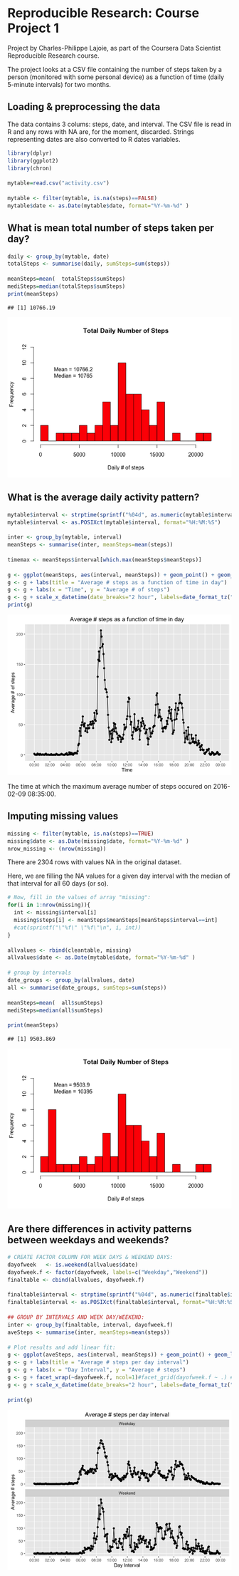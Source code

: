 # Reproducible Research: Course Project 1

Project by Charles-Philippe Lajoie, as part of the Coursera Data Scientist Reproducible Research course.

The project looks at a CSV file containing the number of steps taken by a person (monitored with some personal device) as a function of time (daily 5-minute intervals) for two months. 

## Loading & preprocessing the data
The data contains 3 colums: steps, date, and interval. The CSV file is read in R and any rows with NA are, for the moment, discarded. Strings representing dates are also converted to R dates variables.

```r
library(dplyr)
library(ggplot2)
library(chron)

mytable=read.csv("activity.csv")

mytable <- filter(mytable, is.na(steps)==FALSE)
mytable$date <- as.Date(mytable$date, format="%Y-%m-%d" )
```
 
## What is mean total number of steps taken per day?

```r
daily <- group_by(mytable, date)
totalSteps <- summarise(daily, sumSteps=sum(steps))

meanSteps=mean(  totalSteps$sumSteps)
mediSteps=median(totalSteps$sumSteps)
print(meanSteps)
```

```
## [1] 10766.19
```
![](PA1_template_files/figure-html/unnamed-chunk-3-1.png)


## What is the average daily activity pattern?




```r
mytable$interval <- strptime(sprintf("%04d", as.numeric(mytable$interval)), format="%H%M")
mytable$interval <- as.POSIXct(mytable$interval, format="%H:%M:%S")

inter <- group_by(mytable, interval)
meanSteps <- summarise(inter, meanSteps=mean(steps))

timemax <- meanSteps$interval[which.max(meanSteps$meanSteps)]

g <- ggplot(meanSteps, aes(interval, meanSteps)) + geom_point() + geom_line()
g <- g + labs(title = "Average # steps as a function of time in day") 
g <- g + labs(x = "Time", y = "Average # of steps")
g <- g + scale_x_datetime(date_breaks="2 hour", labels=date_format_tz("%H:%M", tz="EST"))
print(g)
```

![](PA1_template_files/figure-html/unnamed-chunk-5-1.png)

The time at which the maximum average number of steps occured on 2016-02-09 08:35:00.


## Imputing missing values



```r
missing <- filter(mytable, is.na(steps)==TRUE)
missing$date <- as.Date(missing$date, format="%Y-%m-%d" )
nrow_missing <- (nrow(missing))
```
There are 2304 rows with values NA in the original dataset.

Here, we are filling the NA values for a given day interval with the median of that interval for all 60 days (or so).


```r
# Now, fill in the values of array "missing":
for(i in 1:nrow(missing)){
  int <- missing$interval[i]
  missing$steps[i] <- meanSteps$meanSteps[meanSteps$interval==int]
  #cat(sprintf("\"%f\" \"%f\"\n", i, int))
}

allvalues <- rbind(cleantable, missing)
allvalues$date <- as.Date(mytable$date, format="%Y-%m-%d" )

# group by intervals
date_groups <- group_by(allvalues, date)
all <- summarise(date_groups, sumSteps=sum(steps))

meanSteps=mean(  all$sumSteps)
mediSteps=median(all$sumSteps)

print(meanSteps)
```

```
## [1] 9503.869
```

![](PA1_template_files/figure-html/unnamed-chunk-10-1.png)



## Are there differences in activity patterns between weekdays and weekends?

```r
# CREATE FACTOR COLUMN FOR WEEK DAYS & WEEKEND DAYS:
dayofweek   <- is.weekend(allvalues$date) 
dayofweek.f <- factor(dayofweek, labels=c("Weekday","Weekend"))
finaltable <- cbind(allvalues, dayofweek.f)

finaltable$interval <- strptime(sprintf("%04d", as.numeric(finaltable$interval)), format="%H%M")
finaltable$interval <- as.POSIXct(finaltable$interval, format="%H:%M:%S")

## GROUP BY INTERVALS AND WEEK DAY/WEEKEND:
inter <- group_by(finaltable, interval, dayofweek.f)
aveSteps <- summarise(inter, meanSteps=mean(steps))

# Plot results and add linear fit:
g <- ggplot(aveSteps, aes(interval, meanSteps)) + geom_point() + geom_line()
g <- g + labs(title = "Average # steps per day interval") 
g <- g + labs(x = "Day Interval", y = "Average # steps")
g <- g + facet_wrap(~dayofweek.f, ncol=1)#facet_grid(dayofweek.f ~ .) # + ylim(0,120)
g <- g + scale_x_datetime(date_breaks="2 hour", labels=date_format_tz("%H:%M", tz="EST"))

print(g)
```

![](PA1_template_files/figure-html/unnamed-chunk-11-1.png)















